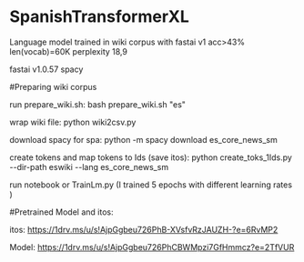 # SpanishTransformerXL
Language model trained in wiki corpus with fastai v1 acc>43% len(vocab)=60K perplexity 18,9

fastai v1.0.57
spacy


#Preparing wiki corpus

run prepare_wiki.sh:
bash prepare_wiki.sh "es"

wrap wiki file:
python wiki2csv.py

download spacy for spa:
python -m spacy download es_core_news_sm

create tokens and map tokens to Ids (save itos):
python create_toks_1Ids.py --dir-path eswiki --lang es_core_news_sm

run notebook or TrainLm.py (I trained 5 epochs with different learning rates )

#Pretrained Model and itos:

itos:
https://1drv.ms/u/s!AjpGgbeu726PhB-XVsfvRzJAUZH-?e=6RvMP2

Model:
https://1drv.ms/u/s!AjpGgbeu726PhCBWMpzi7GfHmmcz?e=2TfVUR
